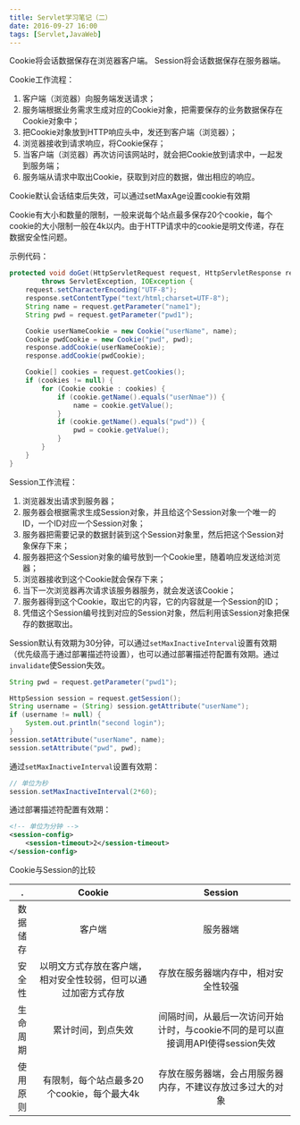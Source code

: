 ```yaml
---
title: Servlet学习笔记（二）
date: 2016-09-27 16:00
tags: [Servlet,JavaWeb]
---
```


Cookie将会话数据保存在浏览器客户端。
Session将会话数据保存在服务器端。

Cookie工作流程：

1. 客户端（浏览器）向服务端发送请求；
2. 服务端根据业务需求生成对应的Cookie对象，把需要保存的业务数据保存在Cookie对象中；
3. 把Cookie对象放到HTTP响应头中，发还到客户端（浏览器）；
4. 浏览器接收到请求响应，将Cookie保存；
5. 当客户端（浏览器）再次访问该网站时，就会把Cookie放到请求中，一起发到服务端；
6. 服务端从请求中取出Cookie，获取到对应的数据，做出相应的响应。

<!-- more -->

Cookie默认会话结束后失效，可以通过setMaxAge设置cookie有效期

Cookie有大小和数量的限制，一般来说每个站点最多保存20个cookie，每个cookie的大小限制一般在4k以内。由于HTTP请求中的cookie是明文传递，存在数据安全性问题。

示例代码：
``` java
protected void doGet(HttpServletRequest request, HttpServletResponse response)
		throws ServletException, IOException {
	request.setCharacterEncoding("UTF-8");
	response.setContentType("text/html;charset=UTF-8");
	String name = request.getParameter("name1");
	String pwd = request.getParameter("pwd1");

	Cookie userNameCookie = new Cookie("userName", name);
	Cookie pwdCookie = new Cookie("pwd", pwd);
	response.addCookie(userNameCookie);
	response.addCookie(pwdCookie);

	Cookie[] cookies = request.getCookies();
	if (cookies != null) {
		for (Cookie cookie : cookies) {
			if (cookie.getName().equals("userNmae")) {
				name = cookie.getValue();
			}
			if (cookie.getName().equals("pwd")) {
				pwd = cookie.getValue();
			}
		}
	}
}
```

Session工作流程：

1. 浏览器发出请求到服务器；
2. 服务器会根据需求生成Session对象，并且给这个Session对象一个唯一的ID，一个ID对应一个Session对象；
3. 服务器把需要记录的数据封装到这个Session对象里，然后把这个Session对象保存下来；
4. 服务器把这个Session对象的编号放到一个Cookie里，随着响应发送给浏览器；
5. 浏览器接收到这个Cookie就会保存下来；
6. 当下一次浏览器再次请求该服务器服务，就会发送该Cookie；
7. 服务器得到这个Cookie，取出它的内容，它的内容就是一个Session的ID；
8. 凭借这个Session编号找到对应的Session对象，然后利用该Session对象把保存的数据取出。

Session默认有效期为30分钟，可以通过`setMaxInactiveInterval`设置有效期（优先级高于通过部署描述符设置），也可以通过部署描述符配置有效期。通过`invalidate`使Session失效。

``` java
String pwd = request.getParameter("pwd1");

HttpSession session = request.getSession();
String username = (String) session.getAttribute("userName");
if (username != null) {
	System.out.println("second login");
}
session.setAttribute("userName", name);
session.setAttribute("pwd", pwd);
```

通过`setMaxInactiveInterval`设置有效期：

``` java
// 单位为秒
session.setMaxInactiveInterval(2*60);
```

通过部署描述符配置有效期：

``` xml
<!-- 单位为分钟 -->
<session-config>
	<session-timeout>2</session-timeout>
</session-config>
```

Cookie与Session的比较

|.|Cookie|Session|
|:--:|:--:|:--:|
|数据储存|客户端|服务器端|
|安全性|以明文方式存放在客户端，相对安全性较弱，但可以通过加密方式存放|存放在服务器端内存中，相对安全性较强|
|生命周期|累计时间，到点失效|间隔时间，从最后一次访问开始计时，与cookie不同的是可以直接调用API使得session失效|
|使用原则|有限制，每个站点最多20个cookie，每个最大4k|存放在服务器端，会占用服务器内存，不建议存放过多过大的对象|




